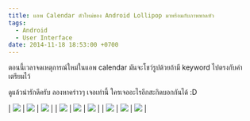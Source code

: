 ```yaml
---
title: แอพ Calendar ตัวใหม่ของ Android Lollipop มาพร้อมกับภาพพาดหัว
tags:
  - Android
  - User Interface
date: 2014-11-18 18:53:00 +0700
---
```


ตอนนี้เวลาจดเหตุการณ์ใหม่ในแอพ calendar มันจะโชว์รูปด้วยถ้ามี keyword ไปตรงกับคำเตรียมไว้

ดูแล้วน่ารักดีครับ ลองหาคร่าวๆ เจอเท่านี้ ใครเจออะไรอีกสะกิดบอกกันได้ :D

| ![][bike]    | ![][coffee] | ![][concert] |
| ![][dentist] | ![][dinner] | ![][drinks]  |
| ![][gym]     | ![][movie]  | ![][running] |


[bike]: /images/clipart/google-calendar/bike.jpg
[coffee]: /images/clipart/google-calendar/coffee.jpg
[concert]: /images/clipart/google-calendar/concert.jpg
[dentist]: /images/clipart/google-calendar/dentist.jpg
[dinner]: /images/clipart/google-calendar/dinner.jpg
[drinks]: /images/clipart/google-calendar/drinks.jpg
[gym]: /images/clipart/google-calendar/gym.jpg
[movie]: /images/clipart/google-calendar/movie.jpg
[running]: /images/clipart/google-calendar/running.jpg
